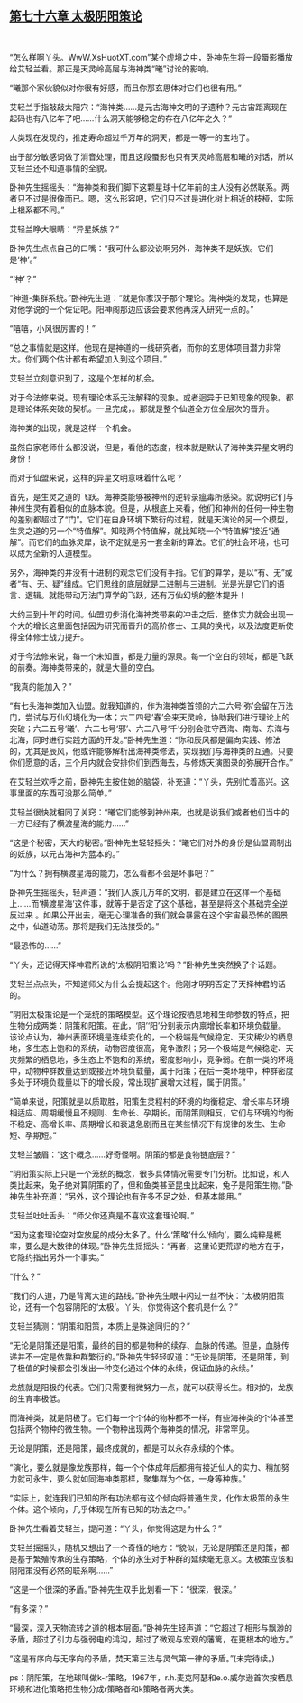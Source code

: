 ## [第七十六章 太极阴阳策论](https://www.xxbiquge.com/11_11207/9034383.html)
﻿

  “怎么样啊丫头。WwW.XsHuotXT.com”某个虚境之中，卧神先生将一段蜃影播放给艾轻兰看。那正是天灵岭高层与海神类“曦”讨论的影响。

  “曦那个家伙貌似对你很有好感，而且你那玄思体对它们也很有用。”

  艾轻兰手指敲敲太阳穴：“海神类……是元古海神文明的孑遗种？元古宙距离现在起码也有八亿年了吧……什么洞天能够稳定的存在八亿年之久？”

  人类现在发现的，推定寿命超过千万年的洞天，都是一等一的宝地了。

  由于部分敏感词做了消音处理，而且这段蜃影也只有天灵岭高层和曦的对话，所以艾轻兰还不知道事情的全貌。

  卧神先生摇摇头：“海神类和我们脚下这颗星球十亿年前的主人没有必然联系。两者只不过是很像而已。嗯，这么形容吧，它们只不过是进化树上相近的枝桠，实际上根系都不同。”

  艾轻兰睁大眼睛：“异星妖族？”

  卧神先生点点自己的口嘴：“我可什么都没说啊另外，海神类不是妖族。它们是‘神’。”

  “‘神’？”

  “神道-集群系统。”卧神先生道：“就是你家汉子那个理论。海神类的发现，也算是对他学说的一个佐证吧。阳神阁那边应该会要求他再深入研究一点的。”

  “嘻嘻，小风很厉害的！”

  “总之事情就是这样。他现在是神道的一线研究者，而你的玄思体项目潜力非常大。你们两个估计都有希望加入到这个项目。”

  艾轻兰立刻意识到了，这是个怎样的机会。

  对于今法修来说。现有理论体系无法解释的现象。或者迥异于已知现象的现象。都是理论体系突破的契机。一旦完成，。那就是整个仙道全方位全层次的晋升。

  海神类的出现，就是这样一个机会。

  虽然自家老师什么都没说，但是，看他的态度，根本就是默认了海神类异星文明的身份！

  而对于仙盟来说，这样的异星文明意味着什么呢？

  首先，是生灵之道的飞跃。海神类能够被神州的逆转录瘟毒所感染。就说明它们与神州生灵有着相似的血脉本貌。但是，从根底上来看，他们和神州的任何一种生物的差别都超过了“门”。它们在自身环境下繁衍的过程，就是天演论的另一个模型，生灵之道的另一个“特值解”。知晓两个特值解，就比知晓一个“特值解”接近“通解”。而它们的血脉灵犀，说不定就是另一套全新的算法。它们的社会环境，也可以成为全新的人道模型。

  另外，海神类的并没有十进制的观念它们没有手指。它们的算学，是以“有、无”或者“有、无、疑”组成。它们思维的底层就是二进制与三进制。光是光是它们的语言、逻辑。就能带动万法门算学的飞跃，还有万仙幻境的整体提升！

  大约三到十年的时间。仙盟初步消化海神类带来的冲击之后，整体实力就会出现一个大的增长这里面包括因为研究而晋升的高阶修士、工具的换代，以及法度更新使得全体修士战力提升。

  对于今法修来说，每一个未知置，都是力量的源泉。每一个空白的领域，都是飞跃的前奏。海神类带来的，就是大量的空白。

  “我真的能加入？”

  “有七头海神类加入仙盟。就我知道的，作为海神类首领的六二六号‘弥’会留在万法门，尝试与万仙幻境化为一体；六二四号‘春’会来天灵岭，协助我们进行理论上的突破；六二五号‘曦’、六二七号‘邪’、六二八号‘千’分别会驻守西海、南海、东海与北海，同时进行实践方面的开发。”卧神先生道：“你和辰风都是偏向实践、修法的，尤其是辰风，他或许能够解析出海神类修法，实现我们与海神类的互通。只要你们愿意的话，三个月内就会安排你们到西海去，与修炼天演图录的弥展开合作。”

  在艾轻兰欢呼之前，卧神先生按住她的脑袋，补充道：“丫头，先别忙着高兴。这事里面的东西可没那么简单。”

  艾轻兰很快就相同了关窍：“曦它们能够到神州来，也就是说我们或者他们当中的一方已经有了横渡星海的能力……”

  “这是个秘密，天大的秘密。”卧神先生轻轻摇头：“曦它们对外的身份是仙盟调制出的妖族，以元古海神为蓝本的。”

  “为什么？拥有横渡星海的能力，怎么看都不会是坏事吧？”

  卧神先生摇摇头，轻声道：“我们人族几万年的文明，都是建立在这样一个基础上……而‘横渡星海’这件事，就等于是否定了这个基础，甚至是将这个基础完全逆反过来 。如果公开出去，毫无心理准备的我们就会暴露在这个宇宙最恐怖的图景之中，仙道动荡。那将是我们无法接受的。”

  “最恐怖的……”

  “丫头，还记得天择神君所说的‘太极阴阳策论’吗？”卧神先生突然换了个话题。

  艾轻兰点点头，不知道师父为什么会提起这个。他刚才明明否定了天择神君的话的。

  “阴阳太极策论是一个笼统的策略模型。这个理论按栖息地和生命参数的特点，把生物分成两类：阴策和阳策。在此，‘阴’‘阳’分别表示内禀增长率和环境负载量。该论点认为，神州表面环境是连续变化的，一个极端是气候稳定、天灾稀少的栖息地，多生态上饱和的系统，动物密度很高，竞争激烈；另一个极端是气候稳定、天灾频繁的栖息地，多生态上不饱和的系统，密度影响小，竞争弱。在前一类的环境中，动物种群数量达到或接近环境负载量，属于阳策；在后一类环境中，种群密度多处于环境负载量以下的增长段，常出现扩展增大过程，属于阴策。”

  “简单来说，阳策就是以质取胜，阳策生灵程村的环境的均衡稳定、增长率与环境相适应、周期缓慢且不规则、生命长、孕期长。而阴策则相反，它们与环境的均衡不稳定、高增长率、周期增长和衰退急剧而且在某些情况下有规律的发生、生命短、孕期短。”

  艾轻兰皱眉：“这个概念……好奇怪啊。阴策的都是食物链底层？”

  “阴阳策实际上只是一个笼统的概念，很多具体情况需要专门分析。比如说，和人类比起来，兔子绝对算阴策的了，但和鱼类甚至昆虫比起来，兔子是阳策生物。”卧神先生补充道：“另外，这个理论也有许多不足之处，但基本能用。”

  艾轻兰吐吐舌头：“师父你还真是不喜欢这套理论啊。”

  “因为这套理论空对空放屁的成分太多了。什么‘策略’什么‘倾向’，要么纯粹是概率，要么是大数律的体现。”卧神先生摇摇头：“再者，这里论更荒谬的地方在于，它隐约指出另外一个事实。”

  “什么？”

  “我们的人道，乃是背离大道的路线。”卧神先生眼中闪过一丝不快：“太极阴阳策论，还有一个包容阴阳的‘太极’。丫头，你觉得这个套机是什么？”

  艾轻兰猜测：“阴策和阳策，本质上是殊途同归的？”

  “无论是阴策还是阳策，最终的目的都是物种的续存、血脉的传递。但是，血脉传递并不一定是依靠种群繁衍的。”卧神先生轻轻叹道：“无论是阴策，还是阳策，到了极值的时候都会引发出一种变化通过个体的永续，保证血脉的永续。”

  龙族就是阳极的代表。它们只需要稍微努力一点，就可以获得长生。相对的，龙族的生育率极低。

  而海神类，就是阴极了。它们每一个个体的物种都不一样，有些海神类的个体甚至包括两个物种的微生物。一个物种出现两个海神类的情况，非常罕见。

  无论是阴策，还是阳策，最终成就的，都是可以永存永续的个体。

  “演化，要么就是像龙族那样，每一个个体成年后都拥有接近仙人的实力、稍加努力就可永生，要么就如同海神类那样，聚集群为个体，一身等种族。”

  “实际上，就连我们已知的所有功法都有这个倾向将普通生灵，化作太极策的永生个体。这个倾向，几乎体现在所有已知的功法之中。”

  卧神先生看着艾轻兰，提问道：“丫头，你觉得这是为什么？”

  艾轻兰摇摇头，随机又想出了一个奇怪的地方：“貌似，无论是阴策还是阳策，都是基于繁殖传承的生存策略，个体的永生对于种群的延续毫无意义。太极策应该和阴阳策没有必然的联系啊……”

  “这是一个很深的矛盾。”卧神先生双手比划看一下：“很深，很深。”

  “有多深？”

  “最深，深入天物流转之道的根本层面。”卧神先生轻声道：“它超过了相形与飘渺的矛盾，超过了引力与强弱电的鸿沟，超过了微观与宏观的藩篱，在更根本的地方。”

  “这是有序向与无序向的矛盾，焚天第三法与灵气第一律的矛盾。”(未完待续。)

  ps：阴阳策，在地球叫做k-r策略，1967年，r.h.麦克阿瑟和e.o.威尔逊首次按栖息环境和进化策略把生物分成r策略者和k策略者两大类。
